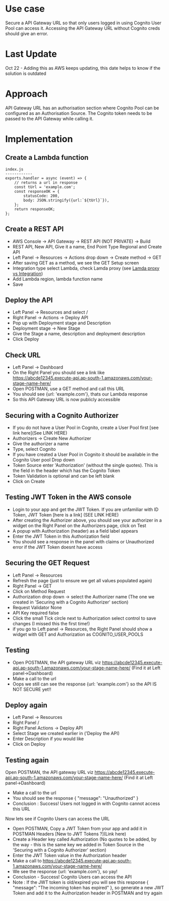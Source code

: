 # Use case
Secure a API Gateway URL so that only users logged in using Cognito User Pool can access it. Accessing the API Gateway URL without Cognito creds should give an error.

# Last Update 
Oct 22 - Adding this as AWS keeps updating, this date helps to know if the solution is outdated

# Approach
API Gateway URL has an authorisation section where Cognito Pool can be configured as an Authorisation Source.
The Cognito token needs to be passed to the API Gateway while calling it.

# Implementation
## Create a Lambda function
```
index.js
------------
exports.handler = async (event) => {
    // returns a url in response
    const tUrl = 'example.com';
    const responseOK = {
        statusCode: 200,
        body: JSON.stringify({url:`${tUrl}`}),
    };
    return responseOK;
};

```

## Create a REST API
- AWS Console -> API Gateway -> REST API (NOT PRIVATE) -> Build
- REST API, New API, Give it a name, End Point Type Regional and Create API
- Left Panel -> Resources -> Actions drop down -> Create method -> GET
- After saving GET as a method, we see the GET Setup screen
- Integration type select Lambda, check Lamda proxy (see [Lamda proxy vs Integration](https://github.com/amythical/aws/blob/main/apigateway/lambda-proxy-Vs-lambda-integration.md))
- Add Lambda region, lambda function name
- Save
## 

## Deploy the API
- Left Panel -> Resources and select /
- Right Panel -> Actions -> Deploy API
- Pop up with Deployment stage and Description
- Deployment stage -> New Stage
- Give the Stage a name, description and deployment description
- Click Deploy

## Check URL
- Left Panel -> Dashboard
- On the Right Panel you should see a link like https://abcde12345.execute-api.ap-south-1.amazonaws.com/your-stage-name-here/
- Open POSTMAN, use a GET method and call this URL
- You should see {url: 'example.com'}, thats our Lambda response
- So this API Gateway URL is now publicly accessible

## Securing with a Cognito Authorizer
- If you do not have a User Pool in Cognito, create a User Pool first [see link here](See LINK HERE)
- Authorizers -> Create New Authorizer
- Give the authorizer a name
- Type, select Cognito
- If you have created a User Pool in Cognito it should be available in the Cognito User pool Drop down
- Token Source enter 'Authorization' (without the single quotes). This is the field in the header which has the Cognito Token
- Token Validation is optional and can be left blank
- Click on Create


## Testing JWT Token in the AWS console
- Login to your app and get the JWT Token. If you are unfamiliar with ID Token, JWT Token [here is a link] (SEE LINK HERE)
- After creating the Authorizer above, you should see your authorizer in a widget on the Right Panel on the Authorizers page, click on Test
- A popup with Authorization (header) as a field label appears
- Enter the JWT Token in this Authorization field
- You should see a response in the panel with claims or Unauthorized error if the JWT Token doesnt have access

## Securing the GET Request
- Left Panel -> Resources
- Refresh the page (just to ensure we get all values populated again)
- Right Panel -> GET
- Click on Method Request
- Authorization drop down -> select the Authorizer name (The one we created in 'Securing with a Cognito Authorizer' section)
- Request Validator None
- API Key required false
- Click the small Tick circle next to Authorization select control to save changes (I missed this the first time!)
- if you go to Left panel -> Resources, the Right Panel should show a widget with GET and Authorization as COGNITO_USER_POOLS


## Testing
- Open POSTMAN, the API gateway URL viz https://abcde12345.execute-api.ap-south-1.amazonaws.com/your-stage-name-here/ (Find it at Left panel->Dashboard)
- Make a call to the url
- Oops we still can see the response {url: 'example.com'} so the API IS NOT SECURE yet!!

## Deploy again
- Left Panel -> Resources 
- Right Panel /
- Right Panel Actions -> Deploy API
- Select Stage we created earlier in ('Deploy the API)
- Enter Description if you would like
- Click on Deploy

## Testing again 
Open POSTMAN, the API gateway URL viz https://abcde12345.execute-api.ap-south-1.amazonaws.com/your-stage-name-here/ (Find it at Left panel->Dashboard)
- Make a call to the url
- You should see the response 
{
    "message": "Unauthorized"
}
- Conclusion : Success! Users not logged in with Cognito cannot access this URL

Now lets see if Cognito Users can access the URL
- Open POSTMAN, Copy a JWT Token from your app and add it in POSTMAN Headers [New to JWT Tokens ?](Link here)
- Create a Header key called Authorization (No quotes to be added, by the way - this is the same key we added in Token Source in the 'Securing with a Cognito Authorizer' section)
- Enter the JWT Token value in the Authorization header
- Make a call to https://abcde12345.execute-api.ap-south-1.amazonaws.com/your-stage-name-here/
- We see the response {url: 'example.com'}, so yay!
- Conclusion - Success! Cognito Users can access the API
- Note : If the JWT token is old/expired you will see this response {
    "message": "The incoming token has expired"
}, so generate a new JWT Token and add it to the Authorization header in POSTMAN and try again


